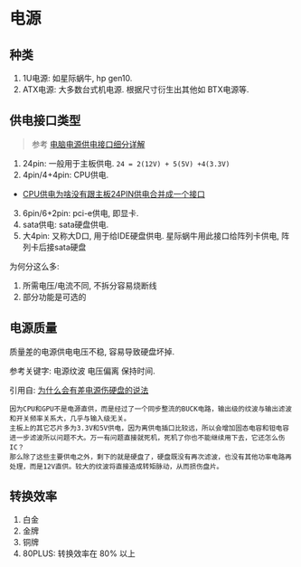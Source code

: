 # 电源

## 种类
1. 1U电源: 如星际蜗牛, hp gen10.
2. ATX电源: 大多数台式机电源. 根据尺寸衍生出其他如 BTX电源等.

## 供电接口类型
> 参考 [电脑电源供电接口细分详解](https://zhuanlan.zhihu.com/p/45303280)

1. 24pin: 一般用于主板供电. `24 = 2(12V) + 5(5V) +4(3.3V)`
2. 4pin/4+4pin: CPU供电.
  - [CPU供电为啥没有跟主板24PIN供电合并成一个接口](https://www.zhihu.com/question/53437058)
3. 6pin/6+2pin: pci-e供电, 即显卡.
4. sata供电: sata硬盘供电.
5. 大4pin: 又称大D口, 用于给IDE硬盘供电. 星际蜗牛用此接口给阵列卡供电, 阵列卡后接sata硬盘

为何分这么多:
1. 所需电压/电流不同, 不拆分容易烧断线
2. 部分功能是可选的

## 电源质量
质量差的电源供电电压不稳, 容易导致硬盘坏掉.

参考关键字: 电源纹波 电压偏离 保持时间.

引用自: [为什么会有差电源伤硬盘的说法](http://tieba.baidu.com/f?kz=6156842935&mo_device=1&ssid=0&from=1012852y&uid=0&pu=usm@1,sz@320_1004,ta@iphone_2_9.0_11_10.4&bd_page_type=1&baiduid=6FEEC76978EB073E0144E5B7BBE035D8&tj=www_normal_5_0_10_title&referer=m.baidu.com?pn=0&&red_tag=d1293472694)

````
因为CPU和GPU不是电源直供，而是经过了一个同步整流的BUCK电路，输出级的纹波与输出滤波和开关频率关系大，几乎与输入级无关。
主板上的其它芯片多为3.3V和5V供电，因为离供电插口比较远，所以会增加固态电容和钽电容进一步滤波所以问题不大。万一有问题直接就死机，死机了你也不能继续用下去，它还怎么伤IC？
那么除了这些主要供电之外，剩下的就是硬盘了，硬盘既没有再次滤波，也没有其他功率电路再处理，而是12V直供。较大的纹波将直接造成转矩脉动，从而损伤盘片。
````

## 转换效率
1. 白金
2. 金牌
3. 铜牌
4. 80PLUS: 转换效率在 80% 以上
